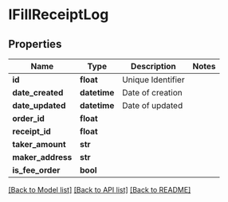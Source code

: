 # IFillReceiptLog

## Properties
Name | Type | Description | Notes
------------ | ------------- | ------------- | -------------
**id** | **float** | Unique Identifier | 
**date_created** | **datetime** | Date of creation | 
**date_updated** | **datetime** | Date of updated | 
**order_id** | **float** |  | 
**receipt_id** | **float** |  | 
**taker_amount** | **str** |  | 
**maker_address** | **str** |  | 
**is_fee_order** | **bool** |  | 

[[Back to Model list]](../README.md#documentation-for-models) [[Back to API list]](../README.md#documentation-for-api-endpoints) [[Back to README]](../README.md)



